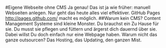 #Eigene Webseite ohne CMS
Ja genau! Das ist ja wie früher: manuell Webseiten anlegen. Nur geht das heute alles viel effektiver. GitHub Pages <http://pages.github.com/> macht es möglich.
##Warum kein CMS?
Content Management Systeme sind kleine Monster. Du brauchst ein Zu Hause für sie. Du musst sie pflegen und füttern und ärgerst dich dauernd über sie. Dabei willst Du doch einfach nur eine Webpage haben.
Warum nicht das ganze outsourcen? Das Hosting, das Updating, den ganzen Mist.